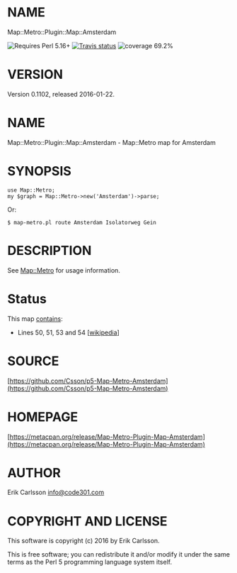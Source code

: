 # NAME

Map::Metro::Plugin::Map::Amsterdam

![Requires Perl 5.16+](https://img.shields.io/badge/perl-5.16+-brightgreen.svg) [![Travis status](https://api.travis-ci.org/Csson/p5-Map-Metro-Amsterdam.svg?branch=master)](https://travis-ci.org/Csson/p5-Map-Metro-Amsterdam) ![coverage 69.2%](https://img.shields.io/badge/coverage-69.2%-red.svg)

# VERSION

Version 0.1102, released 2016-01-22.

# NAME

Map::Metro::Plugin::Map::Amsterdam - Map::Metro map for Amsterdam

# SYNOPSIS

    use Map::Metro;
    my $graph = Map::Metro->new('Amsterdam')->parse;

Or:

    $ map-metro.pl route Amsterdam Isolatorweg Gein

# DESCRIPTION

See [Map::Metro](https://metacpan.org/pod/Map::Metro) for usage information.

# Status

This map [contains](https://metacpan.org/pod/Map::Metro::Plugin::Map::Amsterdam::Lines):

- Lines 50, 51, 53 and 54 \[[wikipedia](https://en.wikipedia.org/wiki/Amsterdam_metro)\]

# SOURCE

[https://github.com/Csson/p5-Map-Metro-Amsterdam](https://github.com/Csson/p5-Map-Metro-Amsterdam)

# HOMEPAGE

[https://metacpan.org/release/Map-Metro-Plugin-Map-Amsterdam](https://metacpan.org/release/Map-Metro-Plugin-Map-Amsterdam)

# AUTHOR

Erik Carlsson <info@code301.com>

# COPYRIGHT AND LICENSE

This software is copyright (c) 2016 by Erik Carlsson.

This is free software; you can redistribute it and/or modify it under
the same terms as the Perl 5 programming language system itself.
